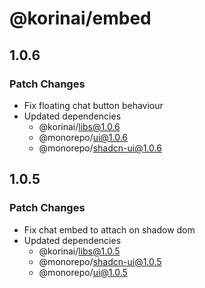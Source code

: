 # @korinai/embed

## 1.0.6

### Patch Changes

- Fix floating chat button behaviour
- Updated dependencies
  - @korinai/libs@1.0.6
  - @monorepo/ui@1.0.6
  - @monorepo/shadcn-ui@1.0.6

## 1.0.5

### Patch Changes

- Fix chat embed to attach on shadow dom
- Updated dependencies
  - @korinai/libs@1.0.5
  - @monorepo/shadcn-ui@1.0.5
  - @monorepo/ui@1.0.5
